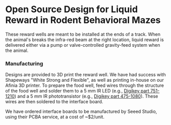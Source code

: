 Open Source Design for Liquid Reward in Rodent Behavioral Mazes
======

These reward wells are meant to be installed at the ends of a track. When the animal's breaks the infra-red beam at the right
location, liquid reward is delivered either via a pump or valve-controlled gravity-feed system when the animal. 

### Manufacturing
Designs are provided to 3D print the reward well. We have had success with Shapeways "White Strong and Flexible", as well as
printing in-house on our Afinia 3D printer. To prepare the food well, feed wires through the structure of the food well and
solder them to a 5 mm IR LED (e.g., [Digikey part 751-1210](http://www.digikey.com/short/7zhp01)) and a 5 mm IR phototransistor 
(e.g., [Digikey part 475-1080](http://www.digikey.com/short/7zhpv2)). These wires are then soldered to the interface board.

We have ordered interface boards to be manufactured by Seeed Studio, using their PCBA service, at a cost of ~$2/unit.
